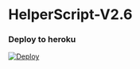 # HelperScript-V2.6

### Deploy to heroku

[![Deploy](https://www.herokucdn.com/deploy/button.svg)](https://github.com/Jack-of-tg/HelperScript-V2)

